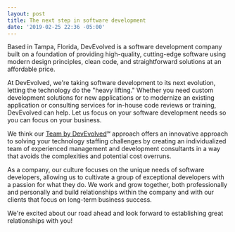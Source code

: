 ```yaml
---
layout: post
title: The next step in software development 
date: '2019-02-25 22:36 -05:00'
---
```


Based in Tampa, Florida, DevEvolved is a software development company built on a foundation of providing high-quality, cutting-edge software using modern design principles, clean code, and straightforward solutions at an affordable price.

At DevEvolved, we're taking software development to its next evolution, letting the technology do the "heavy lifting." Whether you need custom development solutions for new applications or to modernize an existing application or consulting services for in-house code reviews or training, DevEvolved can help. Let us focus on your software development needs so you can focus on your business.

We think our [Team by DevEvolved](http://devevolved.net/approach)&#8480; approach offers an innovative approach to solving your technology staffing challenges by creating an individualized team of experienced management and development consultants in a way that avoids the complexities and potential cost overruns.

As a company, our culture focuses on the unique needs of software developers, allowing us to cultivate a group of exceptional developers with a passion for what they do. We work and grow together, both professionally and personally and build relationships within the company and with our clients that focus on long-term business success.

We're excited about our road ahead and look forward to establishing great relationships with you!